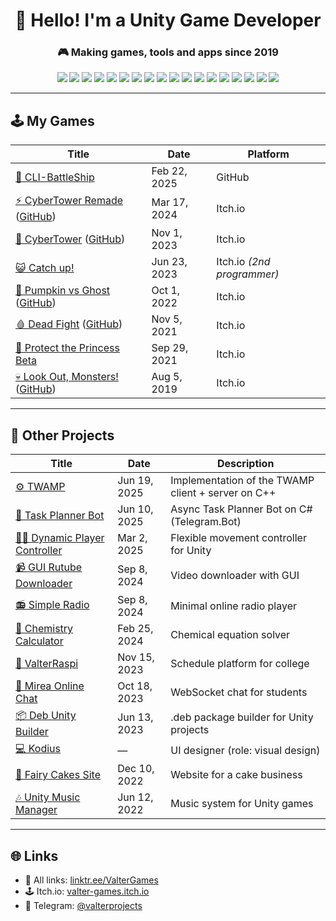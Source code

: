 <h1 align="center">👋 Hello! I'm a Unity Game Developer</h1>
<h3 align="center">🎮 Making games, tools and apps since 2019</h3>

<p align="center">
  <img src="https://img.shields.io/badge/GameDev-Unity-000?style=flat&logo=unity&logoColor=white" />
  <img src="https://img.shields.io/badge/C%23-239120?style=flat&logo=csharp&logoColor=white" />
  <img src="https://img.shields.io/badge/C++-00599C?style=flat&logo=c%2B%2B&logoColor=white" />
  <img src="https://img.shields.io/badge/.NET-512BD4?style=flat&logo=dotnet&logoColor=white" />
  <img src="https://img.shields.io/badge/Python-3776AB?style=flat&logo=python&logoColor=white" />
  <img src="https://img.shields.io/badge/Flask-000000?style=flat&logo=flask&logoColor=white" />
  <img src="https://img.shields.io/badge/PostgreSQL-4169E1?style=flat&logo=postgresql&logoColor=white" />
  <img src="https://img.shields.io/badge/SQLite-003B57?style=flat&logo=sqlite&logoColor=white" />
  <img src="https://img.shields.io/badge/HTML5-E34F26?style=flat&logo=html5&logoColor=white" />
  <img src="https://img.shields.io/badge/CSS3-1572B6?style=flat&logo=css3&logoColor=white" />
  <img src="https://img.shields.io/badge/SaaS-DB7093?style=flat&logo=sass&logoColor=white" />
  <img src="https://img.shields.io/badge/Apache-D22128?style=flat&logo=apache&logoColor=white" />
  <img src="https://img.shields.io/badge/Nginx-009639?style=flat&logo=nginx&logoColor=white" />
  <img src="https://img.shields.io/badge/Linux-FCC624?style=flat&logo=linux&logoColor=black" />
  <img src="https://img.shields.io/badge/Git-F05032?style=flat&logo=git&logoColor=white" />
  <img src="https://img.shields.io/badge/Blender-F5792A?style=flat&logo=blender&logoColor=white" />
  <img src="https://img.shields.io/badge/SOLID-Principles-4B0082?style=flat" />
  <img src="https://img.shields.io/badge/OOP-Object--Oriented-blue?style=flat" />
</p>

---

## 🕹️ My Games

| Title | Date | Platform |
|---------|------|-----------|
| [🚢 CLI-BattleShip](https://github.com/ValterGames-Coder/CLI-BattleShip) | Feb 22, 2025 | GitHub |
| [⚡️ CyberTower Remade](https://valtergames.itch.io/cybertower-remade) ([GitHub](https://github.com/ValterGames-Coder/CyberTower)) | Mar 17, 2024 | Itch.io |
| [🌆 CyberTower](https://valtergames.itch.io/cybertower) ([GitHub](https://github.com/ValterGames-Coder/hakaton-cyberpunk-td)) | Nov 1, 2023 | Itch.io |
| [😺 Catch up!](https://akan123.itch.io/catch-up) | Jun 23, 2023 | Itch.io *(2nd programmer)* |
| [🎃 Pumpkin vs Ghost](https://valtergames.itch.io/pumpkin-vs-ghost) ([GitHub](https://github.com/ValterGames-Coder/Pumpkin-vs-Ghost)) | Oct 1, 2022 | Itch.io |
| [🩸 Dead Fight](https://valtergames.itch.io/dead-fight) ([GitHub](https://github.com/ValterGames-Coder/ZombiShoot)) | Nov 5, 2021 | Itch.io |
| [👑 Protect the Princess Beta](https://valtergames.itch.io/protect-the-princess) | Sep 29, 2021 | Itch.io |
| [💀 Look Out, Monsters!](https://valtergames.itch.io/look-out-monsters) ([GitHub](https://github.com/ValterGames-Coder/Look-Out-Monsters)) | Aug 5, 2019 | Itch.io |

---

## 🧰 Other Projects

| Title | Date | Description |
|---------|------|------------|
| [⚙️ TWAMP](https://github.com/ValterGames-Coder/TWAMP) | Jun 19, 2025 | Implementation of the TWAMP client + server on C++ |
| [🤖 Task Planner Bot](https://github.com/ValterGames-Coder/TaskPlannerBot) | Jun 10, 2025 | Async Task Planner Bot on C# (Telegram.Bot) |
| [🏃‍♂️ Dynamic Player Controller](https://github.com/ValterGames-Coder/DynamicPlayerController) | Mar 2, 2025 | Flexible movement controller for Unity |
| [📹 GUI Rutube Downloader](https://github.com/ValterGames-Coder/gui_rutube_downloader) | Sep 8, 2024 | Video downloader with GUI |
| [📻 Simple Radio](https://github.com/ValterGames-Coder/SimpleRadio) | Sep 8, 2024 | Minimal online radio player |
| [🧬 Chemistry Calculator](https://github.com/ValterGames-Coder/ChemistryProject) | Feb 25, 2024 | Chemical equation solver |
| [📅 ValterRaspi](https://college-mirea.ru) | Nov 15, 2023 | Schedule platform for college |
| [💬 Mirea Online Chat](https://github.com/ValterGames-Coder/mirea-chat) | Oct 18, 2023 | WebSocket chat for students |
| [📦 Deb Unity Builder](https://github.com/ValterGames-Coder/Deb-Unity-Builder) | Jun 13, 2023 | .deb package builder for Unity projects |
| [💻 Kodius](https://masterigr.ru/csmaker2/) | — | UI designer (role: visual design) |
| [🎂 Fairy Cakes Site](https://fairycakeskira.github.io) | Dec 10, 2022 | Website for a cake business |
| [🎶 Unity Music Manager](https://github.com/ValterGames-Coder/Unity-Music-Manager) | Jun 12, 2022 | Music system for Unity games |

---

## 🌐 Links

- 🔗 All links: [linktr.ee/ValterGames](https://linktr.ee/ValterGames)
- 🕹️ Itch.io: [valter-games.itch.io](https://valtergames.itch.io)
- 📢 Telegram: [@valterprojects](https://t.me/valterprojects)
